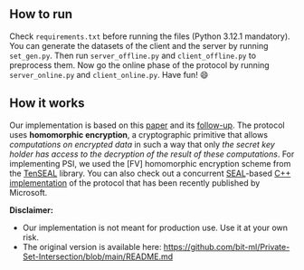 ​
## How to run
Check ```requirements.txt``` before running the files (Python 3.12.1 mandatory). You can generate the datasets of the client and the server by running ```set_gen.py```. Then run ```server_offline.py``` and ```client_offline.py``` to preprocess them. Now go the online phase of the protocol by running ```server_online.py``` and ```client_online.py```. Have fun! :smile: 

## How it works
Our implementation is based on this [paper](https://eprint.iacr.org/2017/299.pdf) and its [follow-up](https://eprint.iacr.org/2018/787.pdf). The protocol uses **homomorphic encryption**, a cryptographic primitive that allows *computations on encrypted data* in such a way that only *the secret key holder has access to the decryption of the result of these computations*. For implementing PSI, we used the [FV] homomorphic encryption scheme from the [TenSEAL](https://github.com/OpenMined/TenSEAL) library. You can also check out a concurrent [SEAL](https://github.com/microsoft/SEAL)-based [C++ implementation](https://github.com/microsoft/APSI) of the protocol that has been recently published by Microsoft.

**Disclaimer:** 
* Our implementation is not meant for production use. Use it at your own risk.
* The original version is available here: https://github.com/bit-ml/Private-Set-Intersection/blob/main/README.md